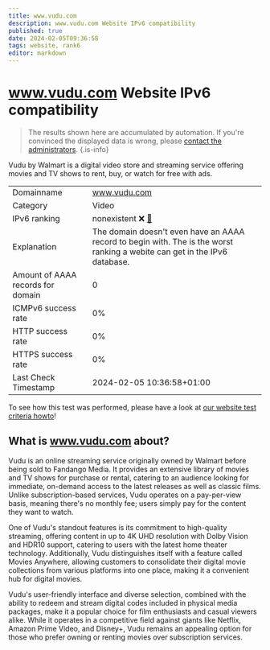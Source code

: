 ```yaml
---
title: www.vudu.com
description: www.vudu.com Website IPv6 compatibility
published: true
date: 2024-02-05T09:36:58
tags: website, rank6
editor: markdown
---
```


# www.vudu.com Website IPv6 compatibility

> The results shown here are accumulated by automation. If you're convinced the displayed data is wrong, please [contact the administrators](/howto/chat). 
{.is-info}

Vudu by Walmart is a digital video store and streaming service offering movies and TV shows to rent, buy, or watch for free with ads.


|   |   |
| - | - |
| Domainname | www.vudu.com
| Category | Video |
| IPv6 ranking | nonexistent :x: [🔗](/howto/ranking) |
| Explanation | The domain doesn't even have an AAAA record to begin with. The is the worst ranking a webite can get in the IPv6 database. |
| Amount of AAAA records for domain | 0 |
| ICMPv6 success rate | 0%|
| HTTP success rate | 0% |
| HTTPS success rate | 0% |
| Last Check Timestamp | 2024-02-05 10:36:58+01:00 |

To see how this test was performed, please have a look at [our website test criteria howto](/howto/testcriteria/website)!


## What is www.vudu.com about?
Vudu is an online streaming service originally owned by Walmart before being sold to Fandango Media. It provides an extensive library of movies and TV shows for purchase or rental, catering to an audience looking for immediate, on-demand access to the latest releases as well as classic films. Unlike subscription-based services, Vudu operates on a pay-per-view basis, meaning there's no monthly fee; users simply pay for the content they want to watch.

One of Vudu's standout features is its commitment to high-quality streaming, offering content in up to 4K UHD resolution with Dolby Vision and HDR10 support, catering to users with the latest home theater technology. Additionally, Vudu distinguishes itself with a feature called Movies Anywhere, allowing customers to consolidate their digital movie collections from various platforms into one place, making it a convenient hub for digital movies.

Vudu's user-friendly interface and diverse selection, combined with the ability to redeem and stream digital codes included in physical media packages, make it a popular choice for film enthusiasts and casual viewers alike. While it operates in a competitive field against giants like Netflix, Amazon Prime Video, and Disney+, Vudu remains an appealing option for those who prefer owning or renting movies over subscription services.


